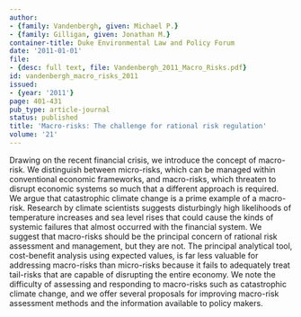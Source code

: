 ```yaml
---
author:
- {family: Vandenbergh, given: Michael P.}
- {family: Gilligan, given: Jonathan M.}
container-title: Duke Environmental Law and Policy Forum
date: '2011-01-01'
file:
- {desc: full text, file: Vandenbergh_2011_Macro_Risks.pdf}
id: vandenbergh_macro_risks_2011
issued:
- {year: '2011'}
page: 401-431
pub_type: article-journal
status: published
title: 'Macro-risks: The challenge for rational risk regulation'
volume: '21'
---
```

Drawing on the recent financial crisis, we introduce the concept of macro-risk. We distinguish between micro-risks, which can be managed within conventional economic frameworks, and macro-risks, which threaten to disrupt economic systems so much that a different approach is required. We argue that catastrophic climate change is a prime example of a macro-risk. Research by climate scientists suggests disturbingly high likelihoods of temperature increases and sea level rises that could cause the kinds of systemic failures that almost occurred with the financial system. We suggest that macro-risks should be the principal concern of rational risk assessment and management, but they are not. The principal analytical tool, cost-benefit analysis using expected values, is far less valuable for addressing macro-risks than micro-risks because it fails to adequately treat tail-risks that are capable of disrupting the entire economy. We note the difficulty of assessing and responding to macro-risks such as catastrophic climate change, and we offer several proposals for improving macro-risk assessment methods and the information available to policy makers.

